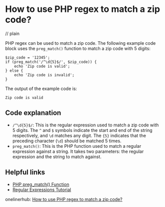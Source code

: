 # How to use PHP regex to match a zip code?
// plain

PHP regex can be used to match a zip code. The following example code block uses the `preg_match()` function to match a zip code with 5 digits:
```
$zip_code = '12345';
if (preg_match('/^\d{5}$/', $zip_code)) {
    echo 'Zip code is valid';
} else {
    echo 'Zip code is invalid';
}
```
The output of the example code is:
```
Zip code is valid
```
## Code explanation

- `/^\d{5}$/`: This is the regular expression used to match a zip code with 5 digits. The `^` and `$` symbols indicate the start and end of the string respectively, and `\d` matches any digit. The `{5}` indicates that the preceding character (`\d`) should be matched 5 times.
- `preg_match()`: This is the PHP function used to match a regular expression against a string. It takes two parameters: the regular expression and the string to match against.

## Helpful links
- [PHP preg_match() Function](https://www.w3schools.com/php/func_preg_match.asp)
- [Regular Expressions Tutorial](https://www.regular-expressions.info/tutorial.html)

onelinerhub: [How to use PHP regex to match a zip code?](https://onelinerhub.com/php-regex/how-to-use-php-regex-to-match-a-zip-code)